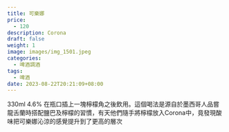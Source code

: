```yaml
---
title: 可樂娜
price:
  - 120
description: Corona
draft: false
weight: 1
image: images/img_1501.jpeg
categories:
  - 啤酒調酒
tags:
  - 啤酒
date: 2023-08-22T20:21:09+08:00
---
```

 330ml 4.6% 在瓶口插上一塊檸檬角之後飲用。這個喝法是源自於墨西哥人品嘗龍舌蘭時搭配鹽巴及檸檬的習慣，有天他們隨手將檸檬放入Corona中，竟發現酸味把可樂娜沁涼的感覺提升到了更高的層次